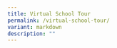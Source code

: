 ```yaml
---
title: Virtual School Tour
permalink: /virtual-school-tour/
variant: markdown
description: ""
---
```

